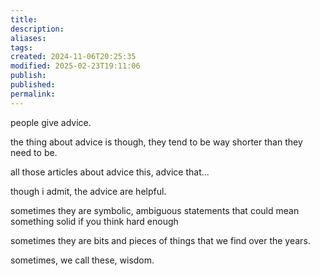 ```yaml
---
title: 
description: 
aliases: 
tags: 
created: 2024-11-06T20:25:35
modified: 2025-02-23T19:11:06
publish: 
published: 
permalink: 
---
```



people give advice.

the thing about advice is though, they tend to be way shorter than they need to be.

all those articles about advice this, advice that... 

though i admit, the advice are helpful.

sometimes they are symbolic, ambiguous statements that could mean something solid if you think hard enough

sometimes they are bits and pieces of things that we find over the years.

sometimes, we call these, wisdom.
